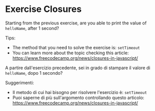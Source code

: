 # Exercise Closures

Starting from the previous exercise, are you able to print the value of `helloName`, after 1 second?

Tips:

- The method that you need to solve the exercise is: `setTimeout`
- You can learn more about the topic checking this article: https://www.freecodecamp.org/news/closures-in-javascript/

A partire dall'esercizio precedente, sei in grado di stampare il valore di `helloName`, dopo 1 secondo?

Suggerimenti:

- Il metodo di cui hai bisogno per risolvere l'esercizio è: `setTimeout`
- Puoi saperne di più sull'argomento controllando questo articolo: https://www.freecodecamp.org/news/closures-in-javascript/